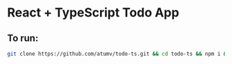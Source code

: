 # React + TypeScript Todo App

## To run:

```bash
git clone https://github.com/atumv/todo-ts.git && cd todo-ts && npm i && npm run start
```
